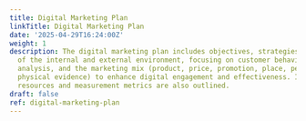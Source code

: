 ```yaml
---
title: Digital Marketing Plan
linkTitle: Digital Marketing Plan
date: '2025-04-29T16:24:00Z'
weight: 1
description: The digital marketing plan includes objectives, strategies, and an audit
  of the internal and external environment, focusing on customer behavior, competitor
  analysis, and the marketing mix (product, price, promotion, place, people, process,
  physical evidence) to enhance digital engagement and effectiveness. Implementation
  resources and measurement metrics are also outlined.
draft: false
ref: digital-marketing-plan
---
```


